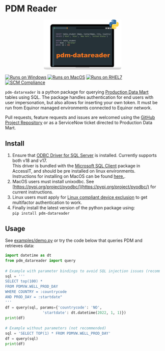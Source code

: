 # PDM Reader

<p align="center">
<img src="logo.svg" alt="pdm-datareader logo" width="50%">
</p>

[![Runs on Windows](https://img.shields.io/badge/Windows-0078D6?style=for-the-badge&logo=windows&logoColor=white)](https://img.shields.io/badge/Windows-0078D6?style=for-the-badge&logo=windows&logoColor=white)
[![Runs on MacOS](https://img.shields.io/badge/mac%20os-000000?style=for-the-badge&logo=apple&logoColor=white)](https://img.shields.io/badge/mac%20os-000000?style=for-the-badge&logo=apple&logoColor=white)
[![Runs on RHEL7](https://img.shields.io/badge/Red%20Hat-EE0000?style=for-the-badge&logo=redhat&logoColor=white)](https://img.shields.io/badge/Red%20Hat-EE0000?style=for-the-badge&logo=redhat&logoColor=white)
[![SCM Compliance](https://scm-compliance-api.radix.equinor.com/repos/equinor/neqsim/badge)](https://scm-compliance-api.radix.equinor.com/repos/equinor/neqsim/badge)

`pdm-datareader` is a python package for querying [Production Data Mart](https://wiki.equinor.com/wiki/index.php/Production_Data_Mart) tables using SQL. The package handles authentication for end users with user impersonation, but also allows for inserting your own token. It must be run from Equinor managed environments connected to Equinor network.

Pull requests, feature requests and issues are welcomed using the [GitHub Project Repository](https://github.com/equinor/pdm-datareader) or as a ServiceNow ticket directed to Production Data Mart.

## Install
1. Ensure that [ODBC Driver for SQL Server](https://learn.microsoft.com/en-us/sql/connect/odbc/download-odbc-driver-for-sql-server) is installed. Currently supports both v18 and v17.  
This driver is bundled with the [Microsoft SQL Client](https://accessit.equinor.com/Search/Search?term=MICROSOFT+SQL+CLIENT) package in AccessIT, and should be pre installed on linux environments. Instructions for installing on MacOS can be found [here.](https://learn.microsoft.com/en-us/sql/connect/odbc/download-odbc-driver-for-sql-server).
2. MacOS users must install unixodbc. See [https://pypi.org/project/pyodbc/](https://pypi.org/project/pyodbc/) for current instructions.
3. Linux users must apply for [Linux compliant device exclusion](https://accessit.equinor.com/Search/Search?term=linux+exclusion) to get multifactor authentication to work.
4. Finally install the latest version of the python package using:  
    ```pip install pdm-datareader```

## Usage
See [examples/demo.py](examples/demo.py) or try the code below that queries PDM and retrieves data:  

``` python
import datetime as dt
from pdm_datareader import query

# Example with parameter bindings to avoid SQL injection issues (recommended)
sql = '''
SELECT top(100) * 
FROM PDMVW.WELL_PROD_DAY 
WHERE COUNTRY = :countrycode 
AND PROD_DAY = :startdate"
'''
df = query(sql, params={'countrycode': 'NO',
                 'startdate': dt.datetime(2022, 1, 1)})
print(df)

# Example without parameters (not recommended)
sql = 'SELECT TOP(1) * FROM PDMVW.WELL_PROD_DAY'
df = query(sql)
print(df)
```